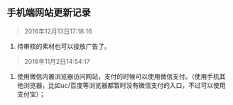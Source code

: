  ## 手机端网站更新记录

> 2016年12月13日17:18:16

1. 待审核的素材也可以投放广告了。

> 2016年11月2日14:54:17

1. 使用微信内置浏览器访问网站，支付的时候可以使用微信支付。（使用手机其他浏览器，比如uc/百度等浏览器都暂时没有微信支付的入口，不过可以使用支付宝）；